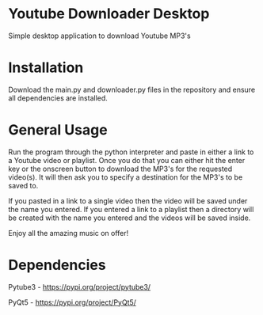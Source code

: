 # Youtube Downloader Desktop
Simple desktop application to download Youtube MP3's

# Installation
Download the main.py and downloader.py files in the repository and ensure all dependencies are installed. 

# General Usage 
Run the program through the python interpreter and paste in either a link to a Youtube video or playlist. Once you do that you can either hit the enter key or the onscreen button to download the MP3's for the requested video(s). It will then ask you to specify a destination for the MP3's to be saved to. 

If you pasted in a link to a single video then the video will be saved under the name you entered. If you entered a link to a playlist then a directory will be created with the name you entered and the videos will be saved inside.

Enjoy all the amazing music on offer!

# Dependencies
Pytube3 - https://pypi.org/project/pytube3/

PyQt5 - https://pypi.org/project/PyQt5/
